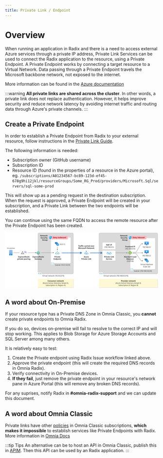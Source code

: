 ```yaml
---
title: Private Link / Endpoint
---
```


# Overview

When running an application in Radix and there is a need to access external Azure services through a private IP address, Private Link Services can be used to connect the Radix application to the resource, using a Private Endpoint. A Private Endpoint works by connecting a target resource to a Virtual Network. Data passing through a Private Endpoint travels the Microsoft backbone network, not exposed to the internet. 

More information can be found in the [Azure documentation](https://learn.microsoft.com/en-us/azure/private-link/private-link-service-overview)

:::warning
**All private links are shared across the cluster**. In other words, a private link does not replace authentication. However, it helps improve security and reduce network latency by avoiding internet traffic and routing data through Azure's private channels.
:::

## Create a Private Endpoint

In order to establish a Private Endpoint from Radix to your external resource, follow instructions in the [Private Link Guide](/guides/private-link/).

The following information is needed:

- Subscription owner (GitHub username)
- Subscription ID
- Resource ID (found in the properties of a resource in the Azure portal), eg. `/subscriptions/A01234567-bc89-123d-ef45-678g9hi12jkl/resourceGroups/Some_RG_Prod/providers/Microsoft.Sql/servers/sql-some-prod`

This will show up as a pending request in the destination subscription. When the request is approved, a Private Endpoint will be created in your subscription, and a Private Link between the two endpoints will be established.

You can continue using the same FQDN to access the remote resource after the Private Endpoint has been created.

![Illustration](private-link-service-workflow-expanded.png)

## A word about On-Premise

If your resource type has a Private DNS Zone in Omnia Classic, you **cannot** create private endpoints to Omnia Radix.

If you do so, devices on-premise will fail to resolve to the correct IP and will stop working. 
This applies to Blob Storage for Azure Storage Accounts and SQL Server among many others.

It is relatively easy to test:

1. Create the Private endpoint using Radix Issue workflow linked above.
2. Approve the private endpoint (this will create the required DNS records in Omnia Radix).
3. Verify connectivity in On-Premise devices.
4. **If they fail**, just remove the private endpoint in your resource's network pane in Azure Portal (this will remove any broken DNS records).

For any suprises, notify Radix in **#omnia-radix-support** and we can update this document.

## A word about Omnia Classic

Private links have other [policies](https://docs.omnia.equinor.com/governance/security/components/v4/vnet-private-link/#introduction) in Omnia Classic subscriptions, **which makes it impossible** to establish services like Private Endpoints with Radix. More information in [Omnia Docs](https://docs.omnia.equinor.com/products/classic/PrivateEndpoints-documentation-for-AppTeams/)

:::tip Tips
An alternative can be to host an API in Omnia Classic, publish this in [APIM](https://api.equinor.com/). Then this API can be used by an Radix application.
:::